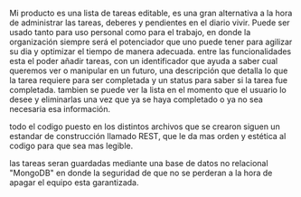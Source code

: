 Mi producto es una lista de tareas editable, es una gran alternativa a la hora de administrar las tareas, deberes y pendientes en el diario vivir.
Puede ser usado tanto para uso personal como para el trabajo, en donde la organización siempre será el potenciador que uno puede tener para agilizar su dia y optimizar el tiempo de manera adecuada.
entre las funcionalidades esta el poder añadir tareas, con un identificador que ayuda a saber cual queremos ver o manipular en un futuro, una descripción que detalla lo que la tarea requiere para ser completada y un status para saber si la tarea fue completada.
tambien se puede ver la lista en el momento que el usuario lo desee y eliminarlas una vez que ya se haya completado o ya no sea necesaria esa información.

todo el codigo puesto en los distintos archivos que se crearon siguen un estandar de construcción llamado REST, que le da mas orden y estética al codigo para que sea mas legible.

las tareas seran guardadas mediante una base de datos no relacional "MongoDB" en donde la seguridad de que no se perderan a la hora de apagar el equipo esta garantizada.
